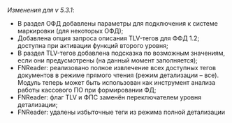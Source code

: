 _Изменения для v 5.3.1_:
- В раздел ОФД добавлены параметры для подключения к системе маркировки (для некоторых ОФД);
- Добавлена опция запроса описания TLV-тегов для ФФД 1.2; доступна при активации функций второго уровня;
- В раздел TLV-тегов добавлена подсказка по возможным значениям, если они предусмотрены (на данный момент заполняется);
- FNReader: реализовано полное извлечение всех доступных тегов документов в режиме прямого чтения (режим детализации – все). Модуль теперь может быть использован как инструмент анализа работы кассового ПО при формировании ФД;
- FNReader: флаг TLV и ФПС заменён переключателем уровня детализации;
- FNReader: удалены избыточные теги из режима полной детализации
